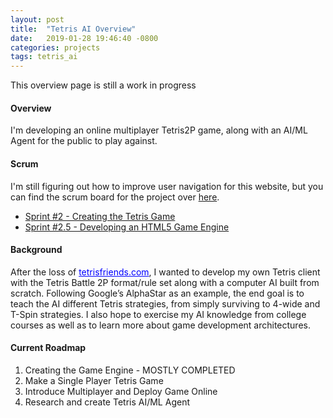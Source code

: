 ```yaml
---
layout: post
title:  "Tetris AI Overview"
date:   2019-01-28 19:46:40 -0800
categories: projects
tags: tetris_ai
---
```



This overview page is still a work in progress

#### Overview
I'm developing an online multiplayer Tetris2P game, along with an AI/ML Agent for the public to play against.

#### Scrum
I'm still figuring out how to improve user navigation for this website, but you can find the scrum board for the project over [here](/portfolio#project).

* [Sprint #2 - Creating the Tetris Game](/blog/projects/tetris-ai-sprint-2)
* [Sprint #2.5 - Developing an HTML5 Game Engine](/blog/projects/tetris-ai-sprint-2-5)


#### Background

After the loss of <a href='https://tetrisfriends.com' class='hover-underline' style='color:blue'> tetrisfriends.com</a>, I wanted to develop my own Tetris client with the Tetris Battle 2P format/rule set along with a computer AI built from scratch.  Following Google’s AlphaStar as an example, the end goal is to teach the AI different Tetris strategies, from simply surviving to 4-wide and T-Spin strategies.  I also hope to exercise my AI knowledge from college courses as well as to learn more about game development architectures.

#### Current Roadmap

1. Creating the Game Engine - MOSTLY COMPLETED
2. Make a Single Player Tetris Game
3. Introduce Multiplayer and Deploy Game Online
4. Research and create Tetris AI/ML Agent